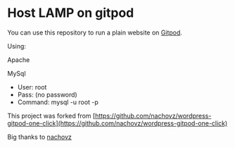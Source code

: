 # Host LAMP on gitpod

You can use this repository to run a plain website on [Gitpod](https://gitpod.io).

Using:
  
Apache
  
MySql
- User: root
- Pass: (no password)
- Command: mysql -u root -p

This project was forked from [https://github.com/nachovz/wordpress-gitpod-one-click](https://github.com/nachovz/wordpress-gitpod-one-click)

Big thanks to [nachovz](https://github.com/nachovz)
